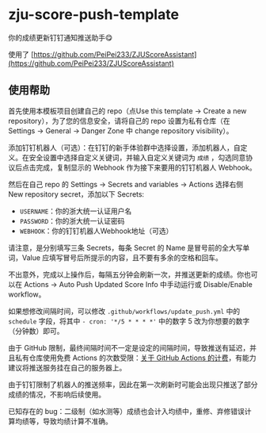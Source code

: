 # zju-score-push-template
你的成绩更新钉钉通知推送助手😋

使用了 [https://github.com/PeiPei233/ZJUScoreAssistant](https://github.com/PeiPei233/ZJUScoreAssistant)

## 使用帮助

首先使用本模板项目创建自己的 repo（点Use this template -> Create a new repository），为了您的信息安全，请将自己的 repo 设置为私有仓库（在 Settings -> General -> Danger Zone 中 change repository visibility）。

添加钉钉机器人（可选）：在钉钉的新手体验群中选择设置，添加机器人，自定义。在安全设置中选择自定义关键词，并输入自定义关键词为 `成绩` ，勾选同意协议后点击完成，复制显示的 Webhook 作为接下来要用的钉钉机器人 Webhook。

然后在自己 repo 的 Settings -> Secrets and variables -> Actions 选择右侧 New repository secret，添加以下 Secrets:

- `USERNAME`：你的浙大统一认证用户名
- `PASSWORD`：你的浙大统一认证密码
- `WEBHOOK`：你的钉钉机器人Webhook地址（可选）

请注意，是分别填写三条 Secrets，每条 Secret 的 Name 是冒号前的全大写单词，Value 应填写冒号后所提示的内容，且不要有多余的空格和回车。

不出意外，完成以上操作后，每隔五分钟会刷新一次，并推送更新的成绩。你也可以在 Actions -> Auto Push Updated Score Info 中手动运行或 Disable/Enable workflow。

如果想修改间隔时间，可以修改 `.github/workflows/update_push.yml` 中的 `schedule` 字段，将其中 `- cron: '*/5 * * * *'` 中的数字 5 改为你想要的数字（分钟数）即可。

由于 GitHub 限制，最终间隔时间不一定是设定的间隔时间，导致推送有延迟，并且私有仓库使用免费 Actions 的次数受限：[关于 GitHub Actions 的计费](https://docs.github.com/zh/billing/managing-billing-for-github-actions/about-billing-for-github-actions)，有能力建议将推送服务挂在自己的服务器上。

由于钉钉限制了机器人的推送频率，因此在第一次刷新时可能会出现只推送了部分成绩的情况，不影响后续使用。

已知存在的 bug：二级制（如水测等）成绩也会计入均绩中，重修、弃修错误计算均绩等，导致均绩计算不准确。
